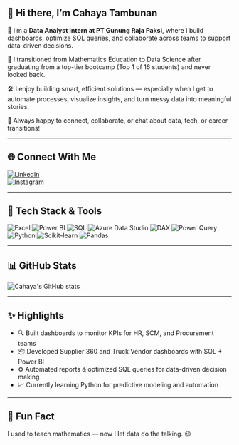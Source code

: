 ## 👋 Hi there, I’m Cahaya Tambunan

🎯 I’m a **Data Analyst Intern at PT Gunung Raja Paksi**, where I build dashboards, optimize SQL queries, and collaborate across teams to support data-driven decisions.

📘 I transitioned from Mathematics Education to Data Science after graduating from a top-tier bootcamp (Top 1 of 16 students) and never looked back.

🛠️ I enjoy building smart, efficient solutions — especially when I get to automate processes, visualize insights, and turn messy data into meaningful stories.

💬 Always happy to connect, collaborate, or chat about data, tech, or career transitions!

---

## 🌐 Connect With Me

[![LinkedIn](https://img.shields.io/badge/LinkedIn-0077B5?style=for-the-badge&logo=linkedin&logoColor=white)](https://www.linkedin.com/in/cahayatambunan)  
[![Instagram](https://img.shields.io/badge/Instagram-E4405F?style=for-the-badge&logo=instagram&logoColor=white)](https://www.instagram.com/cahayatambunan)

---

## 🧰 Tech Stack & Tools

![Excel](https://img.shields.io/badge/Microsoft_Excel-217346?style=for-the-badge&logo=microsoft-excel&logoColor=white)
![Power BI](https://img.shields.io/badge/Power%20BI-F2C811?style=for-the-badge&logo=powerbi&logoColor=black)
![SQL](https://img.shields.io/badge/SQL-336791?style=for-the-badge&logo=postgresql&logoColor=white)
![Azure Data Studio](https://img.shields.io/badge/Azure_Data_Studio-0078D4?style=for-the-badge&logo=microsoftazure&logoColor=white)
![DAX](https://img.shields.io/badge/DAX-007ACC?style=for-the-badge&logo=windows&logoColor=white)
![Power Query](https://img.shields.io/badge/Power_Query-005B9A?style=for-the-badge&logo=microsoft&logoColor=white)
![Python](https://img.shields.io/badge/Python-3776AB?style=for-the-badge&logo=python&logoColor=white)
![Scikit-learn](https://img.shields.io/badge/scikit--learn-F7931E?style=for-the-badge&logo=scikit-learn&logoColor=white)
![Pandas](https://img.shields.io/badge/pandas-150458?style=for-the-badge&logo=pandas&logoColor=white)

---

## 📊 GitHub Stats

![Cahaya's GitHub stats](https://github-readme-stats.vercel.app/api?username=cahayatambunan&show_icons=true&theme=default)

---

## ✨ Highlights

- 🔍 Built dashboards to monitor KPIs for HR, SCM, and Procurement teams  
- 📦 Developed Supplier 360 and Truck Vendor dashboards with SQL + Power BI  
- ⚙️ Automated reports & optimized SQL queries for data-driven decision making  
- 📈 Currently learning Python for predictive modeling and automation  

---

## 📌 Fun Fact

I used to teach mathematics — now I let data do the talking. 😉
